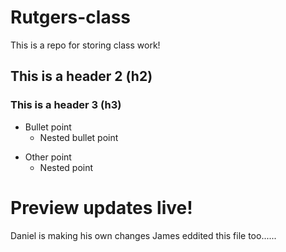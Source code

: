 # Rutgers-class
This is a repo for storing class work!

## This is a header 2 (h2)

### This is a header 3 (h3)

- Bullet point
  - Nested bullet point
  
* Other point
  * Nested point

# Preview updates live!


Daniel is making his own changes
James eddited this file too......
